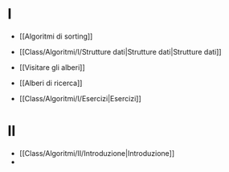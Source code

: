 # I
- [[Algoritmi di sorting]]
- [[Class/Algoritmi/I/Strutture dati|Strutture dati|Strutture dati]]
- [[Visitare gli alberi]]
- [[Alberi di ricerca]]


- [[Class/Algoritmi/I/Esercizi|Esercizi]]

# II
- [[Class/Algoritmi/II/Introduzione|Introduzione]]
- 